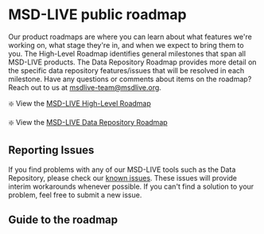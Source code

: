 # MSD-LIVE public roadmap

Our product roadmaps are where you can learn about what features we're working on, what stage they're in, and when we expect to bring them to you. The High-Level Roadmap identifies general milestones that span all MSD-LIVE products.  The Data Repository Roadmap provides more detail on the specific data repository features/issues that will be resolved in each milestone.  Have any questions or comments about items on the roadmap? Reach out to us at msdlive-team@msdlive.org.

:sparkle: View the [MSD-LIVE High-Level Roadmap](https://github.com/orgs/MSD-LIVE/projects/1)

:sparkle: View the [MSD-LIVE Data Repository Roadmap](https://github.com/orgs/MSD-LIVE/projects/2)

## Reporting Issues
If you find problems with any of our MSD-LIVE tools such as the Data Repository, please check our [known issues](https://github.com/MSD-LIVE/roadmap/issues).  These issues will
provide interim workarounds whenever possible.  If you can't find a solution to your problem, feel free to submit a new issue.


## Guide to the roadmap
